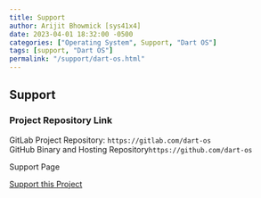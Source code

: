 ```yaml
---
title: Support
author: Arijit Bhowmick [sys41x4]
date: 2023-04-01 18:32:00 -0500
categories: ["Operating System", Support, "Dart OS"]
tags: [support, "Dart OS"]
permalink: "/support/dart-os.html"
---
```



## Support

### Project Repository Link
GitLab Project Repository: `https://gitlab.com/dart-os`<br>
GitHub Binary and Hosting Repository`https://github.com/dart-os`

Support Page

<a href="https://sys41x4.github.io/support/sys41x4">Support this Project</a>
